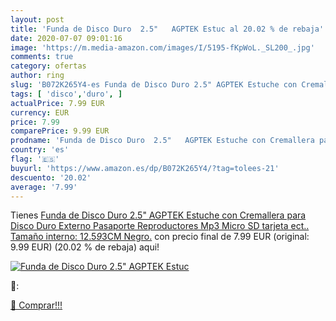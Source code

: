 ```yaml
---
layout: post
title: 'Funda de Disco Duro  2.5"   AGPTEK Estuc al 20.02 % de rebaja'
date: 2020-07-07 09:01:16
image: 'https://m.media-amazon.com/images/I/5195-fKpWoL._SL200_.jpg'
comments: true
category: ofertas
author: ring
slug: 'B072K265Y4-es Funda de Disco Duro 2.5" AGPTEK Estuche con Cremallera...'
tags: [ 'disco','duro', ]
actualPrice: 7.99 EUR
currency: EUR
price: 7.99
comparePrice: 9.99 EUR
prodname: 'Funda de Disco Duro  2.5"   AGPTEK Estuche con Cremallera para Disco Duro Externo  Pasaporte  Reproductores Mp3  Micro SD tarjeta ect..   Tamaño interno: 12.5*9*3CM   Negro.'
country: 'es'
flag: '🇪🇸'
buyurl: 'https://www.amazon.es/dp/B072K265Y4/?tag=tolees-21'
descuento: '20.02'
average: '7.99'
---
```


Tienes [Funda de Disco Duro  2.5"   AGPTEK Estuche con Cremallera para Disco Duro Externo  Pasaporte  Reproductores Mp3  Micro SD tarjeta ect..   Tamaño interno: 12.5*9*3CM   Negro.](https://www.amazon.es/dp/B072K265Y4/?tag=tolees-21) con precio final de  7.99 EUR (original: 9.99 EUR) (20.02 %  de rebaja) aqui!

[![Funda de Disco Duro  2.5"   AGPTEK Estuc](https://m.media-amazon.com/images/I/5195-fKpWoL._SL200_.jpg)](https://www.amazon.es/dp/B072K265Y4/?tag=tolees-21)

🔎:


[🛒 Comprar!!!](https://www.amazon.es/dp/B072K265Y4/?tag=tolees-21)
